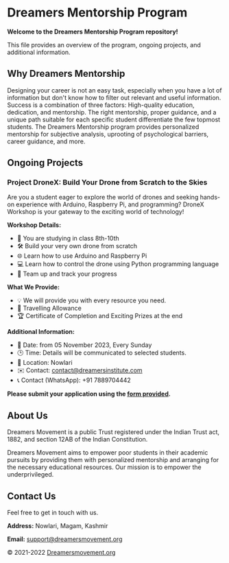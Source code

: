 # Dreamers Mentorship Program

**Welcome to the Dreamers Mentorship Program repository!**

This file provides an overview of the program, ongoing projects, and additional information.

## Why Dreamers Mentorship

Designing your career is not an easy task, especially when you have a lot of information but don't know how to filter out relevant and useful information. Success is a combination of three factors: High-quality education, dedication, and mentorship. The right mentorship, proper guidance, and a unique path suitable for each specific student differentiate the few topmost students. The Dreamers Mentorship program provides personalized mentorship for subjective analysis, uprooting of psychological barriers, career guidance, and more.

## Ongoing Projects

### Project DroneX: Build Your Drone from Scratch to the Skies

Are you a student eager to explore the world of drones and seeking hands-on experience with Arduino, Raspberry Pi, and programming? DroneX Workshop is your gateway to the exciting world of technology!

**Workshop Details:**

- 🔌 You are studying in class 8th-10th
- 🛠 Build your very own drone from scratch
- 🌐 Learn how to use Arduino and Raspberry Pi
- 💻 Learn how to control the drone using Python programming language
- 🤝 Team up and track your progress

**What We Provide:**

- 💡 We will provide you with every resource you need.
- 🚌 Travelling Allowance
- 🏆 Certificate of Completion and Exciting Prizes at the end

**Additional Information:**

- 📅 Date: from 05 November 2023, Every Sunday
- 🕒 Time: Details will be communicated to selected students.
- 🏫 Location: Nowlari
- ✉️ Contact: [contact@dreamersinstitute.com](mailto:contact@dreamersinstitute.com)
- 📞 Contact (WhatsApp): +91 7889704442

**Please submit your application using the [form provided](#).**  <!-- replace # with the actual application form link -->

## About Us

Dreamers Movement is a public Trust registered under the Indian Trust act, 1882, and section 12AB of the Indian Constitution.

Dreamers Movement aims to empower poor students in their academic pursuits by providing them with personalized mentorship and arranging for the necessary educational resources. Our mission is to empower the underprivileged.

## Contact Us

Feel free to get in touch with us.

**Address:**
Nowlari, Magam, Kashmir

**Email:**
[support@dreamersmovement.org](mailto:support@dreamersmovement.org)


© 2021-2022 [Dreamersmovement.org](https://dreamersmovement.org)
